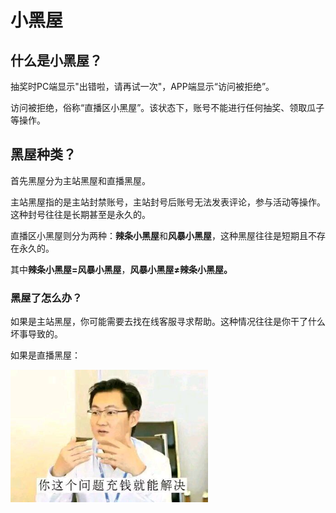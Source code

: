 # 小黑屋

## 什么是小黑屋？

抽奖时PC端显示"出错啦，请再试一次"，APP端显示“访问被拒绝”。

访问被拒绝，俗称“直播区小黑屋”。该状态下，账号不能进行任何抽奖、领取瓜子等操作。

## 黑屋种类？

首先黑屋分为主站黑屋和直播黑屋。

主站黑屋指的是主站封禁账号，主站封号后账号无法发表评论，参与活动等操作。这种封号往往是长期甚至是永久的。

直播区小黑屋则分为两种：**辣条小黑屋**和**风暴小黑屋**，这种黑屋往往是短期且不存在永久的。

其中**辣条小黑屋=风暴小黑屋**，**风暴小黑屋≠辣条小黑屋。**

### **黑屋了怎么办？**

如果是主站黑屋，你可能需要去找在线客服寻求帮助。这种情况往往是你干了什么坏事导致的。

如果是直播黑屋： 

![](../.gitbook/assets/image%20%2820%29.png)



